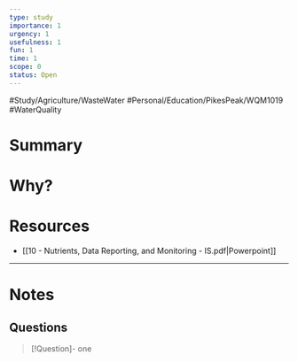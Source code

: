 ```yaml
---
type: study
importance: 1
urgency: 1
usefulness: 1
fun: 1
time: 1
scope: 0
status: Open
---
```

#Study/Agriculture/WasteWater #Personal/Education/PikesPeak/WQM1019 #WaterQuality
# Summary


# Why?


# Resources
- [[10 - Nutrients, Data Reporting, and Monitoring - IS.pdf|Powerpoint]]

---
# Notes
## Questions
>[!Question]- one
>

## 
